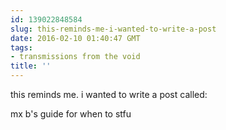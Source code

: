 ```yaml
---
id: 139022848584
slug: this-reminds-me-i-wanted-to-write-a-post
date: 2016-02-10 01:40:47 GMT
tags:
- transmissions from the void
title: ''
---
```


this reminds me. i wanted to write a post called:

mx b's guide for when to stfu